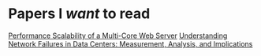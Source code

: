 # Papers I *want* to read

[Performance Scalability of a Multi-Core Web Server](http://www.cse.wustl.edu/ANCS/2007/papers/p57.pdf)
[Understanding Network Failures in Data Centers: Measurement, Analysis, and Implications](http://conferences.sigcomm.org/sigcomm/2011/papers/sigcomm/p350.pdf)

